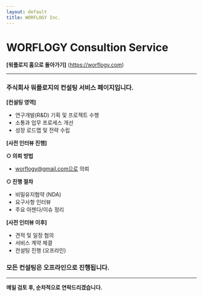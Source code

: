 ```yaml
---
layout: default
title: WORFLOGY Inc.
---
```


# WORFLOGY Consultion Service

**[워플로지 홈으로 돌아가기]** (https://worflogy.com)

---

### 주식회사 워플로지의 컨설팅 서비스 페이지입니다.

**[컨설팅 영역]**

  - 연구개발(R&D) 기획 및 프로젝트 수행
  - 소통과 업무 프로세스 개선
  - 성장 로드맵 및 전략 수립

**[사전 인터뷰 진행]**

__○ 의뢰 방법__
  - worflogy@gmail.com으로 의뢰

__○ 진행 절차__
  - 비밀유지협약 (NDA)
  - 요구사항 인터뷰
  - 주요 아젠다/이슈 정리

**[사전 인터뷰 이후]**

  - 견적 및 일정 협의
  - 서비스 계약 체결
  - 컨설팅 진행 (오프라인)
  
### 모든 컨설팅은 오프라인으로 진행됩니다.

---

__메일 검토 후, 순차적으로 연락드리겠습니다.__
